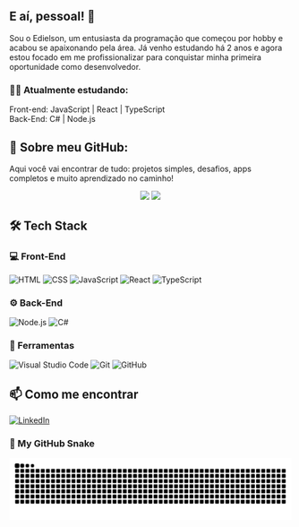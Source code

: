 ## E aí, pessoal! 👋

Sou o Edielson, um entusiasta da programação que começou por hobby e acabou se apaixonando pela área. Já venho estudando há 2 anos e agora estou focado em me profissionalizar para conquistar minha primeira oportunidade como desenvolvedor.

### 👨‍💻 Atualmente estudando:
Front-end: JavaScript | React | TypeScript <br>
Back-End: C# | Node.js

## 🚀 Sobre meu GitHub:
Aqui você vai encontrar de tudo: projetos simples, desafios, apps completos e muito aprendizado no caminho!

<div align="center">
  <img src="https://github-readme-stats.vercel.app/api?username=EdielsonSolidade&show_icons=true&theme=midnight-purple" width="47%" />
  <img src="https://github-readme-stats.vercel.app/api/top-langs/?username=EdielsonSolidade&layout=compact&theme=midnight-purple" width="42%" />
  
</div>
<!-- <br>
<div align = "center">
 <a href="https://git.io/streak-stats">
   <img src="https://streak-stats.demolab.com/?user=EdielsonSolidade&theme=bear&background=000&border=30A3DC&dates=FFF" />
</div> -->

## 🛠️ Tech Stack

### 💻 Front-End
![HTML](https://img.shields.io/badge/-HTML5-orange?style=for-the-badge&logo=html5)
![CSS](https://img.shields.io/badge/-CSS3-blue?style=for-the-badge&logo=css3)
![JavaScript](https://img.shields.io/badge/-JavaScript-yellow?style=for-the-badge&logo=javascript)
![React](https://img.shields.io/badge/-React-61DAFB?style=for-the-badge&logo=react&logoColor=black)
![TypeScript](https://img.shields.io/badge/-TypeScript-3178C6?style=for-the-badge&logo=typescript&logoColor=white)

### ⚙️ Back-End
![Node.js](https://img.shields.io/badge/-Node.js-339933?style=for-the-badge&logo=node.js&logoColor=white)
![C#](https://img.shields.io/badge/C%23-239120?style=for-the-badge&logo=c-sharp&logoColor=white)

### 🧰 Ferramentas
![Visual Studio Code](https://img.shields.io/badge/-VSCode-007ACC?style=for-the-badge&logo=visual-studio-code&logoColor=white)
![Git](https://img.shields.io/badge/-Git-F05032?style=for-the-badge&logo=git&logoColor=white)
![GitHub](https://img.shields.io/badge/-GitHub-181717?style=for-the-badge&logo=github&logoColor=white)

## 📫 Como me encontrar

[![LinkedIn](https://img.shields.io/badge/-LinkedIn-0A66C2?style=for-the-badge&logo=linkedin&logoColor=white)](https://www.linkedin.com/in/edielsonsolidade/)



### 🐍 My GitHub Snake

![Snake animation](https://raw.githubusercontent.com/EdielsonSolidade/EdielsonSolidade/output/github-contribution-grid-snake-radical.svg)



